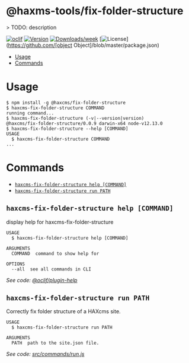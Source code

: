 @haxms-tools/fix-folder-structure
=================================

&gt; TODO: description

[![oclif](https://img.shields.io/badge/cli-oclif-brightgreen.svg)](https://oclif.io)
[![Version](https://img.shields.io/npm/v/@haxms-tools/fix-folder-structure.svg)](https://npmjs.org/package/@haxms-tools/fix-folder-structure)
[![Downloads/week](https://img.shields.io/npm/dw/@haxms-tools/fix-folder-structure.svg)](https://npmjs.org/package/@haxms-tools/fix-folder-structure)
[![License](https://img.shields.io/npm/l/@haxms-tools/fix-folder-structure.svg)](https://github.com/[object Object]/blob/master/package.json)

<!-- toc -->
* [Usage](#usage)
* [Commands](#commands)
<!-- tocstop -->
# Usage
<!-- usage -->
```sh-session
$ npm install -g @haxcms/fix-folder-structure
$ haxcms-fix-folder-structure COMMAND
running command...
$ haxcms-fix-folder-structure (-v|--version|version)
@haxcms/fix-folder-structure/0.0.9 darwin-x64 node-v12.13.0
$ haxcms-fix-folder-structure --help [COMMAND]
USAGE
  $ haxcms-fix-folder-structure COMMAND
...
```
<!-- usagestop -->
# Commands
<!-- commands -->
* [`haxcms-fix-folder-structure help [COMMAND]`](#haxcms-fix-folder-structure-help-command)
* [`haxcms-fix-folder-structure run PATH`](#haxcms-fix-folder-structure-run-path)

## `haxcms-fix-folder-structure help [COMMAND]`

display help for haxcms-fix-folder-structure

```
USAGE
  $ haxcms-fix-folder-structure help [COMMAND]

ARGUMENTS
  COMMAND  command to show help for

OPTIONS
  --all  see all commands in CLI
```

_See code: [@oclif/plugin-help](https://github.com/oclif/plugin-help/blob/v2.1.6/src/commands/help.ts)_

## `haxcms-fix-folder-structure run PATH`

Correctly fix folder structure of a HAXcms site.

```
USAGE
  $ haxcms-fix-folder-structure run PATH

ARGUMENTS
  PATH  path to the site.json file.
```

_See code: [src/commands/run.js](https://github.com/elmsln/haxcms-tools/blob/v0.0.9/src/commands/run.js)_
<!-- commandsstop -->
